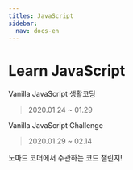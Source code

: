 ```yaml
---
titles: JavaScript
sidebar:
  nav: docs-en
---
```


#  Learn JavaScript 
Vanilla JavaScript 생활코딩
>2020.01.24 ~ 01.29

Vanilla JavaScript Challenge
> 2020.01.29 ~ 02.14


노마드 코더에서 주관하는 코드 챌린지!